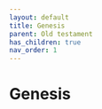 ```yaml
---
layout: default
title: Genesis
parent: Old testament
has_children: true
nav_order: 1
---
```

# Genesis

